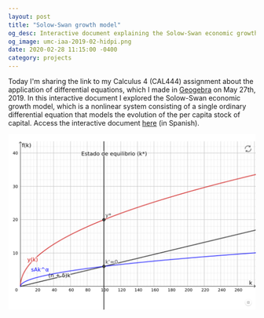 ```yaml
---
layout: post
title: "Solow-Swan growth model"
og_desc: Interactive document explaining the Solow-Swan economic growth model.
og_image: umc-iaa-2019-02-hidpi.png
date: 2020-02-28 11:15:00 -0400
category: projects
---
```


Today I'm sharing the link to my Calculus 4 (CAL444) assignment about the application of differential equations, which I made in [Geogebra](https://www.geogebra.org) on May 27th, 2019. In this interactive document I explored the Solow-Swan economic growth model, which is a nonlinear system consisting of a single ordinary differential equation that models the evolution of the per capita stock of capital. Access the interactive document [here](https://www.geogebra.org/m/zrcqd8hq) (in Spanish).

<img src="/assets/img/solow-swan-growth-model-hidpi.png" alt="Graph of per capita income and the steady-state equilibrium" class="big-image">
